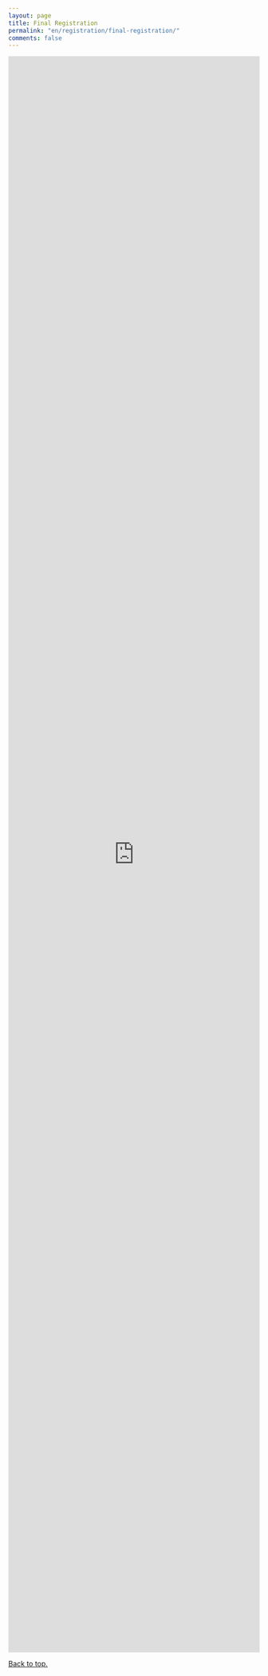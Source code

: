 ```yaml
---
layout: page
title: Final Registration
permalink: "en/registration/final-registration/"
comments: false
---
```


<iframe src="https://docs.google.com/forms/d/e/1FAIpQLSfctCE3SgWvbegn41xEluSlhGsULOi3aFZwCrKuDIGvE_cpEQ/viewform?embedded=true" width="100%" height="3200" frameborder="0" marginheight="0" marginwidth="0">Loading...</iframe>
<!-- <iframe src="" width="100%" height="1500" frameborder="0" marginheight="0" marginwidth="0">Loading…</iframe> -->

<a href="#top">Back to top.</a>